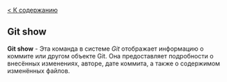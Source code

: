 [< К содержанию](./readme.md)

## Git show

**Git show** - Эта команда в системе *Git* отображает информацию о коммите или другом объекте Git. Она предоставляет подробности о внесённых изменениях, авторе, дате коммита, а также о содержимом изменённых файлов.